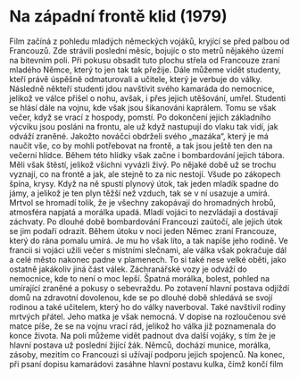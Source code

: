 # Na západní frontě klid (1979)

Film začíná z pohledu mladých německých vojáků, kryjící se před palbou od Francouzů. Zde strávili poslední měsíc, bojujíc o sto metrů nějakého území na bitevním poli. Při pokusu obsadit tuto plochu střela od Francouze zraní mladého Němce, který to jen tak tak přežije.
Dále můžeme vidět studenty, kteří právě úspěšně odmaturovali a učitele, který je verbuje do války. Následně někteří studenti jdou navštívit svého kamaráda do nemocnice, jelikož ve válce přišel o nohu, avšak, i přes jejich utěšování, umřel. Studenti se hlásí dále na vojnu, kde však jsou šikanováni kaprálem. Tomu se však večer, když se vrací z hospody, pomstí.
Po dokončení jejich základního výcviku jsou posláni na frontu, ale už když nastupují do vlaku tak vidí, jak odváží zraněné. Jakožto nováčci obdrželi svého „mazáka“, který je má naučit vše, co by mohli potřebovat na frontě, a tak jsou ještě ten den na večerní hlídce. Během této hlídky však začne i bombardování jejich tábora. Měli však štěstí, jelikož všichni vyvázli živý. 
Po nějaké době už se trochu vyznají, co na frontě a jak, ale stejně to za nic nestojí. Všude po zákopech špína, krysy. Když na ně spustí plynový útok, tak jeden mladík spadne do jámy, a jelikož je ten plyn těžší než vzduch, tak se v ní usazuje a umírá. Mrtvol se hromadí tolik, že je všechny zakopávají do hromadných hrobů, atmosféra napjatá a morálka upadá. Mladí vojáci to nezvládají a dostávají záchvaty. Po dlouhé době bombardování Francouzi zaútočí, ale jejich útok se jim podaří odrazit. Během útoku v noci jeden Němec zraní Francouze, který do rána pomalu umírá. Je mu ho však líto, a tak napíše jeho rodině.
Ve francii si vojáci užili večer s místními slečnami, ale válka však pokračuje dál a celé město nakonec padne v plamenech. To si také nese velké oběti, jako ostatně jakákoliv jiná část válek. Záchranářské vozy je odváží do nemocnice, kde to není o moc lepší. Špatná morálka, bolest, pohled na umírající zraněné a pokusy o sebevraždu.
Po zotavení hlavní postava odjíždí domů na zdravotní dovolenou, kde se po dlouhé době shledává se svojí rodinou a také učitelem, který ho do války naverboval. Také navštívil rodiny mrtvých přátel. Jeho matka je však nemocná. 
V dopise na rozloučenou své matce píše, že se na vojnu vrací rád, jelikož ho válka již poznamenala do konce života. Na poli můžeme vidět padnout dva další vojáky, s tím že je hlavní postava už poslední žijící žák. Němců, dochází munice, morálka, zásoby, mezitím co Francouzi si užívají podporu jejich spojenců. Na konec, při psaní dopisu kamarádovi zasáhne hlavní postavu kulka, čímž končí film 